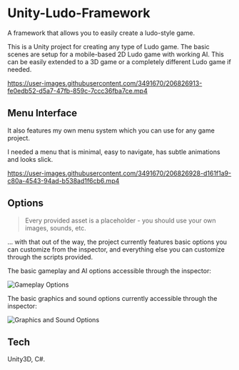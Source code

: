 
# Unity-Ludo-Framework

A framework that allows you to easily create a ludo-style game.

This is a Unity project for creating any type of Ludo game. The basic scenes are setup for a mobile-based 2D Ludo game with working AI. This can be easily extended to a 3D game or a completely different Ludo game if needed.

https://user-images.githubusercontent.com/3491670/206826913-fe0edb52-d5a7-47fb-859c-7ccc36fba7ce.mp4

## Menu Interface

It also features my own menu system which you can use for any game project.

I needed a menu that is minimal, easy to navigate, has subtle animations and looks slick.

https://user-images.githubusercontent.com/3491670/206826928-d161f1a9-c80a-4543-94ad-b538ad1f6cb6.mp4

## Options

> Every provided asset is a placeholder - you should use your own images, sounds, etc.

... with that out of the way, the project currently features basic options you can customize from the inspector, and everything else you can customize through the scripts provided.

The basic gameplay and AI options accessible through the inspector:

![Gameplay Options](https://user-images.githubusercontent.com/3491670/206826836-9a1256d6-969f-4648-baad-5b4d47967f42.JPG)

The basic graphics and sound options currently accessible through the inspector:

![Graphics and Sound Options](https://user-images.githubusercontent.com/3491670/206826841-706631a7-af5b-4f9f-9e13-5982e2f15829.JPG)

## Tech

Unity3D, C#.

